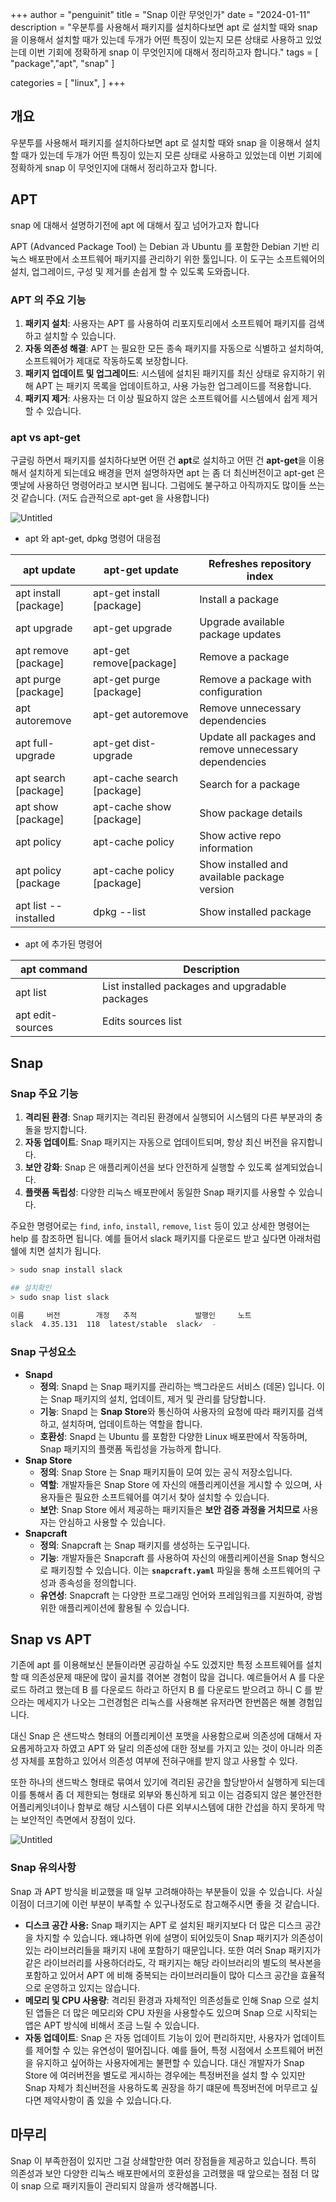 +++
author = "penguinit"
title = "Snap 이란 무엇인가"
date = "2024-01-11"
description = "우분투를 사용해서 패키지를 설치하다보면 apt 로 설치할 때와 snap 을 이용해서 설치할 때가 있는데  두개가 어떤 특징이 있는지 모른 상태로 사용하고 있었는데 이번 기회에 정확하게 snap 이 무엇인지에 대해서 정리하고자 합니다."
tags = [
    "package","apt", "snap"
]

categories = [
    "linux",
]
+++

## 개요

우분투를 사용해서 패키지를 설치하다보면 apt 로 설치할 때와 snap 을 이용해서 설치할 때가 있는데  두개가 어떤 특징이 있는지 모른 상태로 사용하고 있었는데 이번 기회에 정확하게 snap 이 무엇인지에 대해서 정리하고자 합니다.

## APT

snap 에 대해서 설명하기전에 apt 에 대해서 짚고 넘어가고자 합니다

APT (Advanced Package Tool) 는 Debian 과 Ubuntu 를 포함한 Debian 기반 리눅스 배포판에서 소프트웨어 패키지를 관리하기 위한 툴입니다. 이 도구는 소프트웨어의 설치, 업그레이드, 구성 및 제거를 손쉽게 할 수 있도록 도와줍니다.

### APT 의 주요 기능

1. **패키지 설치**: 사용자는 APT 를 사용하여 리포지토리에서 소프트웨어 패키지를 검색하고 설치할 수 있습니다.
2. **자동 의존성 해결**: APT 는 필요한 모든 종속 패키지를 자동으로 식별하고 설치하여, 소프트웨어가 제대로 작동하도록 보장합니다.
3. **패키지 업데이트 및 업그레이드**: 시스템에 설치된 패키지를 최신 상태로 유지하기 위해 APT 는 패키지 목록을 업데이트하고, 사용 가능한 업그레이드를 적용합니다.
4. **패키지 제거**: 사용자는 더 이상 필요하지 않은 소프트웨어를 시스템에서 쉽게 제거할 수 있습니다.

### apt vs apt-get

구글링 하면서 패키지를 설치하다보면 어떤 건 **apt**로 설치하고 어떤 건 **apt-get**을 이용해서 설치하게 되는데요 배경을 먼저 설명하자면 apt 는 좀 더 최신버전이고 apt-get 은 옛날에 사용하던 명령어라고 보시면 됩니다. 그럼에도 불구하고 아직까지도 많이들 쓰는 것 같습니다. (저도 습관적으로 apt-get 을 사용합니다)

![Untitled](images/Untitled.png)

- apt 와 apt-get, dpkg 명령어 대응점

| apt update | apt-get update | Refreshes repository index |
| --- | --- | --- |
| apt install [package] | apt-get install [package] | Install a package |
| apt upgrade | apt-get upgrade | Upgrade available package updates |
| apt remove [package] | apt-get remove[package] | Remove a package |
| apt purge [package] | apt-get purge [package] | Remove a package with configuration |
| apt autoremove | apt-get autoremove | Remove unnecessary dependencies |
| apt full-upgrade | apt-get dist-upgrade | Update all packages and remove unnecessary dependencies |
| apt search [package] | apt-cache search [package] | Search for a package |
| apt show [package] | apt-cache show [package] | Show package details |
| apt policy | apt-cache policy | Show active repo information |
| apt policy [package | apt-cache policy [package] | Show installed and available package version |
| apt list --installed | dpkg --list | Show installed package |
- apt 에 추가된 명령어

| apt command      | Description                                     |
|------------------|-------------------------------------------------|
| apt list         | List installed packages and upgradable packages |
| apt edit-sources | Edits sources list                              |

## Snap

### Snap 주요 기능

1. **격리된 환경**: Snap 패키지는 격리된 환경에서 실행되어 시스템의 다른 부분과의 충돌을 방지합니다.
2. **자동 업데이트**: Snap 패키지는 자동으로 업데이트되며, 항상 최신 버전을 유지합니다.
3. **보안 강화**: Snap 은 애플리케이션을 보다 안전하게 실행할 수 있도록 설계되었습니다.
4. **플랫폼 독립성**: 다양한 리눅스 배포판에서 동일한 Snap 패키지를 사용할 수 있습니다.

주요한 명령어로는 `find`, `info`, `install`, `remove`, `list` 등이 있고 상세한 명령어는 help 를 참조하면 됩니다. 예를 들어서 slack 패키지를 다운로드 받고 싶다면 아래처럼 쉘에 치면 설치가 됩니다.
``` bash
> sudo snap install slack

## 설치확인
> sudo snap list slack

이름     버전        개정   추적             발행인     노트
slack  4.35.131  118  latest/stable  slack✓  -
```

### Snap 구성요소

- **Snapd**
    - **정의**: Snapd 는 Snap 패키지를 관리하는 백그라운드 서비스 (데몬) 입니다. 이는 Snap 패키지의 설치, 업데이트, 제거 및 관리를 담당합니다.
    - **기능**: Snapd 는 **Snap Store**와 통신하여 사용자의 요청에 따라 패키지를 검색하고, 설치하며, 업데이트하는 역할을 합니다.
    - **호환성**: Snapd 는 Ubuntu 를 포함한 다양한 Linux 배포판에서 작동하며, Snap 패키지의 플랫폼 독립성을 가능하게 합니다.
- **Snap Store**
    - **정의**: Snap Store 는 Snap 패키지들이 모여 있는 공식 저장소입니다.
    - **역할**: 개발자들은 Snap Store 에 자신의 애플리케이션을 게시할 수 있으며, 사용자들은 필요한 소프트웨어를 여기서 찾아 설치할 수 있습니다.
    - **보안**: Snap Store 에서 제공하는 패키지들은 **보안 검증 과정을 거치므로** 사용자는 안심하고 사용할 수 있습니다.
- **Snapcraft**
    - **정의**: Snapcraft 는 Snap 패키지를 생성하는 도구입니다.
    - **기능**: 개발자들은 Snapcraft 를 사용하여 자신의 애플리케이션을 Snap 형식으로 패키징할 수 있습니다. 이는 **`snapcraft.yaml`** 파일을 통해 소프트웨어의 구성과 종속성을 정의합니다.
    - **유연성**: Snapcraft 는 다양한 프로그래밍 언어와 프레임워크를 지원하여, 광범위한 애플리케이션에 활용될 수 있습니다.

## Snap vs APT

기존에 apt 를 이용해보신 분들이라면 공감하실 수도 있겠지만 특정 소프트웨어를 설치할 때 의존성문제 때문에 많이 골치를 겪어본 경험이 많을 겁니다. 예르들어서 A 를 다운로드 하려고 했는데 B 를 다운로드 하라고 하던지 B 를 다운로드 받으려고 하니 C 를 받으라는 메세지가 나오는 그런경험은 리눅스를 사용해본 유저라면 한번쯤은 해볼 경험입니다.

대신 Snap 은 샌드박스 형태의 어플리케이션 포맷을 사용함으로써 의존성에 대해서 자요롭게하고자 하였고 APT 와 달리 의존성에 대한 정보를 가지고 있는 것이 아니라 의존성 자체를 포함하고 있어서 의존성 여부에 전혀구애를 받지 않고 사용할 수 있다.

또한 하나의 샌드박스 형태로 묶여서 있기에 격리된 공간을 할당받아서 실행하게 되는데 이를 통해서 좀 더 제한되는 형태로 외부와 통신하게 되고 이는 검증되지 않은 불안전한 어플리케잇녀이나 함부로 해당 시스템이 다른 외부시스템에 대한 간섭을 하지 못하게 막는 보안적인 측면에서 장점이 있다.

![Untitled](images/Untitled%201.png)

### Snap 유의사항

Snap 과 APT 방식을 비교했을 때 일부 고려해야하는 부분들이 있을 수 있습니다. 사실 이점이 더크기에 이런 부분이 부족할 수 있구나정도로 참고해주시면 좋을 것 같습니다.

- **디스크 공간 사용:** Snap 패키지는 APT 로 설치된 패키지보다 더 많은 디스크 공간을 차지할 수 있습니다. 왜냐하면 위에 설명이 되어있듯이 Snap 패키지가 의존성이 있는 라이브러리들을 패키지 내에 포함하기 때문입니다. 또한 여러 Snap 패키지가 같은 라이브러리를 사용하더라도, 각 패키지는 해당 라이브러리의 별도의 복사본을 포함하고 있어서 APT 에 비해 중복되는 라이브러리들이 많아 디스크 공간을 효율적으로 운영하고 있지는 않습니다.
- **메모리 및 CPU 사용량**: 격리된 환경과 자체적인 의존성들로 인해 Snap 으로 설치된 앱들은 더 많은 메모리와 CPU 자원을 사용할수도 있으며 Snap 으로 시작되는 앱은 APT 방식에 비해서 조금 느릴 수 있습니다.
- **자동 업데이트**: Snap 은 자동 업데이트 기능이 있어 편리하지만, 사용자가 업데이트를 제어할 수 있는 유연성이 떨어집니다. 예를 들어, 특정 시점에서 소프트웨어 버전을 유지하고 싶어하는 사용자에게는 불편할 수 있습니다. 대신 개발자가 Snap Store 에 여러버전을 별도로 게시하는 경우에는 특정버전을 설치 할 수 있지만 Snap 자체가 최신버전을 사용하도록 권장을 하기 떄문에 특정버전에 머무르고 싶다면 제약사항이 좀 있을 수 있습니다.다.

## 마무리

Snap 이 부족한점이 있지만 그걸 상쇄할만한 여러 장점들을 제공하고 있습니다. 특히 의존성과 보안 다양한 리눅스 배포판에서의 호환성을 고려했을 때 앞으로는 점점 더 많이 snap 으로 패키지들이 관리되지 않을까 생각해봅니다.